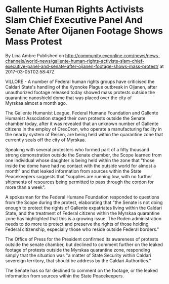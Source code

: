 # Gallente Human Rights Activists Slam Chief Executive Panel And Senate After Oijanen Footage Shows Mass Protest
By Lina Ambre
Published on http://community.eveonline.com/news/news-channels/world-news/gallente-human-rights-activists-slam-chief-executive-panel-and-senate-after-oijanen-footage-shows-mass-protest/ at 2017-03-05T02:58:47Z

VILLORE - A number of Federal human rights groups have criticised the Caldari State's handling of the Kyonoke Plague outbreak in Oijanen, after unauthorized&nbsp;footage released today showed mass protests outside the quarantine nanoshield dome that was placed over the city of Myrskaa&nbsp;almost a month ago.

The Gallente Humanist League, Federal Humane Foundation and Gallente Humanist Association staged their own&nbsp;protests outside the Senate chamber today, after it was revealed that an unknown number of&nbsp;Gallente citizens in the employ of CreoDron, who operate a manufacturing&nbsp;facility in the&nbsp;nearby system&nbsp;of Reisen,&nbsp;are being held within the quarantine zone that currently seals off the city of Myrskaa.

Speaking with several protesters who formed part of a fifty thousand strong&nbsp;demonstration&nbsp;outside the Senate chamber, the Scope learned from one individual whose daughter is being held within the zone that "those inside the dome have had no contact with the outside world for almost a month" and that leaked information from sources within the State Peacekeepers suggests that "supplies are running low, with no further shipments of resources being permitted to pass through the cordon for more than a week".

A spokesman for the Federal Humane Foundation&nbsp;responded&nbsp;to questions from&nbsp;the Scope during the protest, elaborating that "the Senate is not doing enough to protect the rights of Gallente expatriates living within the Caldari State, and the treatment of Federal citizens within the Myrskaa quarantine zone has highlighted that this is a growing issue. The Roden administration needs to do more to protect and preserve the rights of those holding Federal citizenship, especially those who reside outside Federal borders."

The Office of Press for the President confirmed its awareness of protests outside the senate chamber, but declined to comment further on the leaked footage of protests outside the Myrskaa quarantine zone, responding simply that the situation was "a matter of State Security within Caldari sovereign territory,&nbsp;that should be address by the Caldari Authorities."

The Senate has so far declined to comment on the footage, or the leaked information from sources within the State Peacekeepers.

